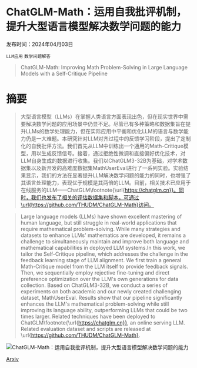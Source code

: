 # ChatGLM-Math：运用自我批评机制，提升大型语言模型解决数学问题的能力

发布时间：2024年04月03日

`LLM应用` `数学问题解答`

> ChatGLM-Math: Improving Math Problem-Solving in Large Language Models with a Self-Critique Pipeline

# 摘要

> 大型语言模型（LLMs）在掌握人类语言方面表现出色，但在现实世界中需要解决数学问题的应用场景中仍显不足。尽管已有多种策略和数据集旨在提升LLMs的数学处理能力，但在实际应用中平衡和优化LLM的语言与数学能力仍是一大难题。本研究针对LLM对齐过程中的反馈学习阶段，提出了定制化的自我批评方法。我们首先从LLM中训练出一个通用的Math-Critique模型，用以生成反馈信号。接着，通过拒绝性微调和直接偏好优化技术，对LLM自身生成的数据进行收集。我们以ChatGLM3-32B为基础，对学术数据集以及新开发的高难度数据集MathUserEval进行了一系列实验。实验结果显示，我们的方法在显著提升LLM解决数学问题的能力的同时，也增强了其语言处理能力，表现优于规模是其两倍的LLM。目前，相关技术已应用于在线服务的LLM——ChatGLM\footnote{\url{https://chatglm.cn}}。同时，我们也发布了相关的评估数据集和脚本，可通过\url{https://github.com/THUDM/ChatGLM-Math}访问。

> Large language models (LLMs) have shown excellent mastering of human language, but still struggle in real-world applications that require mathematical problem-solving. While many strategies and datasets to enhance LLMs' mathematics are developed, it remains a challenge to simultaneously maintain and improve both language and mathematical capabilities in deployed LLM systems.In this work, we tailor the Self-Critique pipeline, which addresses the challenge in the feedback learning stage of LLM alignment. We first train a general Math-Critique model from the LLM itself to provide feedback signals. Then, we sequentially employ rejective fine-tuning and direct preference optimization over the LLM's own generations for data collection. Based on ChatGLM3-32B, we conduct a series of experiments on both academic and our newly created challenging dataset, MathUserEval. Results show that our pipeline significantly enhances the LLM's mathematical problem-solving while still improving its language ability, outperforming LLMs that could be two times larger. Related techniques have been deployed to ChatGLM\footnote{\url{https://chatglm.cn}}, an online serving LLM. Related evaluation dataset and scripts are released at \url{https://github.com/THUDM/ChatGLM-Math}.

![ChatGLM-Math：运用自我批评机制，提升大型语言模型解决数学问题的能力](../../../paper_images/2404.02893/x2.png)

[Arxiv](https://arxiv.org/abs/2404.02893)